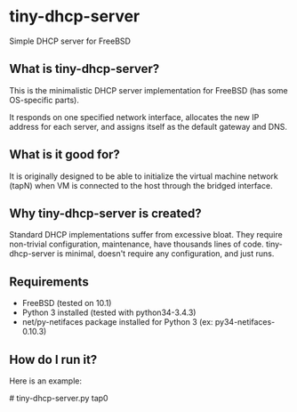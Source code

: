 # tiny-dhcp-server
Simple DHCP server for FreeBSD

## What is tiny-dhcp-server?
This is the minimalistic DHCP server implementation for FreeBSD (has some OS-specific parts).

It responds on one specified network interface, allocates the new IP address for each server, and assigns itself as the default gateway and DNS.

## What is it good for?
It is originally designed to be able to initialize the virtual machine network (tapN) when VM is connected to the host through the bridged interface.

## Why tiny-dhcp-server is created?
Standard DHCP implementations suffer from excessive bloat. They require non-trivial configuration, maintenance, have thousands lines of code. tiny-dhcp-server is minimal, doesn't require any configuration, and just runs.

## Requirements
* FreeBSD (tested on 10.1)
* Python 3 installed (tested with python34-3.4.3)
* net/py-netifaces package installed for Python 3 (ex: py34-netifaces-0.10.3)

## How do I run it?
Here is an example:

\# tiny-dhcp-server.py tap0
